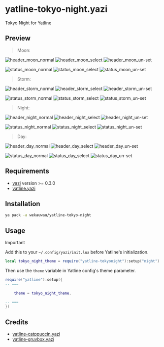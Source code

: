 # yatline-tokyo-night.yazi

Tokyo Night for Yatline

## Preview

> Moon:

![header_moon_normal](https://github.com/wekauwau/yatline-tokyo-night.yazi/blob/main/assets/moon/normal/moon-header-normal.png)
![header_moon_select](https://github.com/wekauwau/yatline-tokyo-night.yazi/blob/main/assets/moon/select/moon-header-select.png)
![header_moon_un-set](https://github.com/wekauwau/yatline-tokyo-night.yazi/blob/main/assets/moon/un-set/moon-header-un-set.png)

![status_moon_normal](https://github.com/wekauwau/yatline-tokyo-night.yazi/blob/main/assets/moon/normal/moon-status-normal.png)
![status_moon_select](https://github.com/wekauwau/yatline-tokyo-night.yazi/blob/main/assets/moon/select/moon-status-select.png)
![status_moon_un-set](https://github.com/wekauwau/yatline-tokyo-night.yazi/blob/main/assets/moon/un-set/moon-status-un-set.png)

> Storm:

![header_storm_normal](https://github.com/wekauwau/yatline-tokyo-night.yazi/blob/main/assets/storm/normal/storm-header-normal.png)
![header_storm_select](https://github.com/wekauwau/yatline-tokyo-night.yazi/blob/main/assets/storm/select/storm-header-select.png)
![header_storm_un-set](https://github.com/wekauwau/yatline-tokyo-night.yazi/blob/main/assets/storm/un-set/storm-header-un-set.png)

![status_storm_normal](https://github.com/wekauwau/yatline-tokyo-night.yazi/blob/main/assets/storm/normal/storm-status-normal.png)
![status_storm_select](https://github.com/wekauwau/yatline-tokyo-night.yazi/blob/main/assets/storm/select/storm-status-select.png)
![status_storm_un-set](https://github.com/wekauwau/yatline-tokyo-night.yazi/blob/main/assets/storm/un-set/storm-status-un-set.png)

> Night:

![header_night_normal](https://github.com/wekauwau/yatline-tokyo-night.yazi/blob/main/assets/night/normal/night-header-normal.png)
![header_night_select](https://github.com/wekauwau/yatline-tokyo-night.yazi/blob/main/assets/night/select/night-header-select.png)
![header_night_un-set](https://github.com/wekauwau/yatline-tokyo-night.yazi/blob/main/assets/night/un-set/night-header-un-set.png)

![status_night_normal](https://github.com/wekauwau/yatline-tokyo-night.yazi/blob/main/assets/night/normal/night-status-normal.png)
![status_night_select](https://github.com/wekauwau/yatline-tokyo-night.yazi/blob/main/assets/night/select/night-status-select.png)
![status_night_un-set](https://github.com/wekauwau/yatline-tokyo-night.yazi/blob/main/assets/night/un-set/night-status-un-set.png)

> Day:

![header_day_normal](https://github.com/wekauwau/yatline-tokyo-night.yazi/blob/main/assets/day/normal/day-header-normal.png)
![header_day_select](https://github.com/wekauwau/yatline-tokyo-night.yazi/blob/main/assets/day/select/day-header-select.png)
![header_day_un-set](https://github.com/wekauwau/yatline-tokyo-night.yazi/blob/main/assets/day/un-set/day-header-un-set.png)

![status_day_normal](https://github.com/wekauwau/yatline-tokyo-night.yazi/blob/main/assets/day/normal/day-status-normal.png)
![status_day_select](https://github.com/wekauwau/yatline-tokyo-night.yazi/blob/main/assets/day/select/day-status-select.png)
![status_day_un-set](https://github.com/wekauwau/yatline-tokyo-night.yazi/blob/main/assets/day/un-set/day-status-un-set.png)

## Requirements

- [yazi](https://github.com/sxyazi/yazi) version >= 0.3.0
- [yatline.yazi](https://github.com/imsi32/yatline.yazi)

## Installation

```sh
ya pack -a wekauwau/yatline-tokyo-night
```

## Usage

> [!IMPORTANT]
> Add this to your `~/.config/yazi/init.lua` before Yatline's initialization.

```lua
local tokyo_night_theme = require("yatline-tokyonight"):setup("night") -- or moon/storm/day
```

Then use the `theme` variable in Yatline config's theme parameter.

```lua
require("yatline"):setup({
-- ===

	theme = tokyo_night_theme,

-- ===
})
```

## Credits

- [yatline-catppuccin.yazi](https://github.com/imsi32/yatline-catppuccin.yazi)
- [yatline-gruvbox.yazi](https://github.com/imsi32/yatline-gruvbox.yazi)

